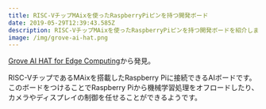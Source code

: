 ```yaml
---
title: RISC-VチップMAixを使ったRaspberryPiピンを持つ開発ボード
date: 2019-05-29T12:39:43.585Z
description: RISC-VチップMAixを使ったRaspberryPiピンを持つ開発ボードを紹介します。
image: /img/grove-ai-hat.png
---
```

[Grove AI HAT for Edge Computing](https://www.seeedstudio.com/Grove-AI-HAT-for-Edge-Computing-p-4026.html)から発見。

RISC-VチップであるMAixを搭載したRaspberry Piに接続できるAIボードです。
このボードをつけることでRaspberry Piから機械学習処理をオフロードしたり、カメラやディスプレイの制御を任せることができるようです。
